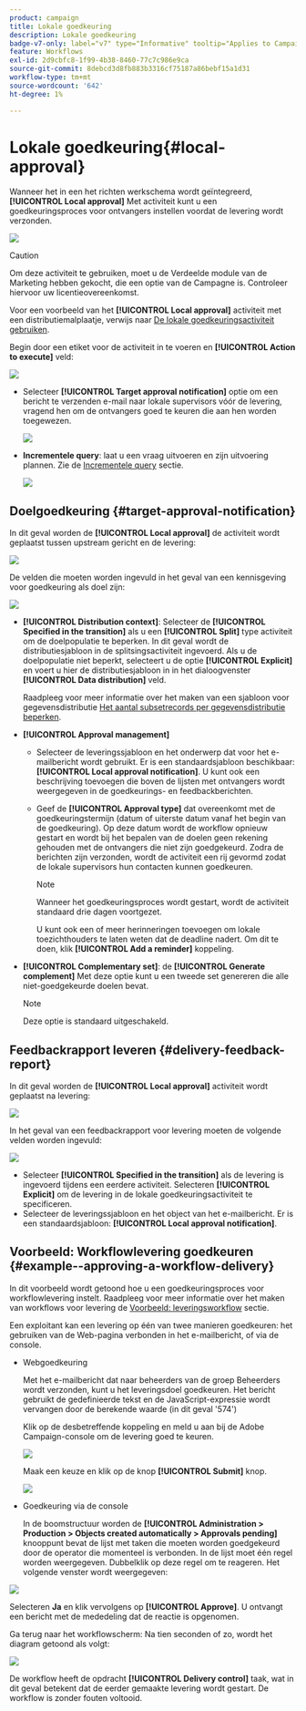 ```yaml
---
product: campaign
title: Lokale goedkeuring
description: Lokale goedkeuring
badge-v7-only: label="v7" type="Informative" tooltip="Applies to Campaign Classic v7 only"
feature: Workflows
exl-id: 2d9cbfc8-1f99-4b38-8460-77c7c986e9ca
source-git-commit: 8debcd3d8fb883b3316cf75187a86bebf15a1d31
workflow-type: tm+mt
source-wordcount: '642'
ht-degree: 1%

---
```


# Lokale goedkeuring{#local-approval}



Wanneer het in een het richten werkschema wordt geïntegreerd, **[!UICONTROL Local approval]** Met activiteit kunt u een goedkeuringsproces voor ontvangers instellen voordat de levering wordt verzonden.

![](assets/local_validation_0.png)

>[!CAUTION]
>
>Om deze activiteit te gebruiken, moet u de Verdeelde module van de Marketing hebben gekocht, die een optie van de Campagne is. Controleer hiervoor uw licentieovereenkomst.

Voor een voorbeeld van het **[!UICONTROL Local approval]** activiteit met een distributiemalplaatje, verwijs naar [De lokale goedkeuringsactiviteit gebruiken](using-the-local-approval-activity.md).

Begin door een etiket voor de activiteit in te voeren en **[!UICONTROL Action to execute]** veld:

![](assets/local_validation_1.png)

* Selecteer **[!UICONTROL Target approval notification]** optie om een bericht te verzenden e-mail naar lokale supervisors vóór de levering, vragend hen om de ontvangers goed te keuren die aan hen worden toegewezen.

   ![](assets/local_validation_intro_2.png)

* **Incrementele query**: laat u een vraag uitvoeren en zijn uitvoering plannen. Zie de [Incrementele query](incremental-query.md) sectie.

   ![](assets/local_validation_intro_3.png)

## Doelgoedkeuring {#target-approval-notification}

In dit geval worden de **[!UICONTROL Local approval]** de activiteit wordt geplaatst tussen upstream gericht en de levering:

![](assets/local_validation_2.png)

De velden die moeten worden ingevuld in het geval van een kennisgeving voor goedkeuring als doel zijn:

![](assets/local_validation_3.png)

* **[!UICONTROL Distribution context]**: Selecteer de **[!UICONTROL Specified in the transition]** als u een **[!UICONTROL Split]** type activiteit om de doelpopulatie te beperken. In dit geval wordt de distributiesjabloon in de splitsingsactiviteit ingevoerd. Als u de doelpopulatie niet beperkt, selecteert u de optie **[!UICONTROL Explicit]** en voert u hier de distributiesjabloon in in het dialoogvenster **[!UICONTROL Data distribution]** veld.

   Raadpleeg voor meer informatie over het maken van een sjabloon voor gegevensdistributie [Het aantal subsetrecords per gegevensdistributie beperken](split.md#limiting-the-number-of-subset-records-per-data-distribution).

* **[!UICONTROL Approval management]**

   * Selecteer de leveringssjabloon en het onderwerp dat voor het e-mailbericht wordt gebruikt. Er is een standaardsjabloon beschikbaar: **[!UICONTROL Local approval notification]**. U kunt ook een beschrijving toevoegen die boven de lijsten met ontvangers wordt weergegeven in de goedkeurings- en feedbackberichten.
   * Geef de **[!UICONTROL Approval type]** dat overeenkomt met de goedkeuringstermijn (datum of uiterste datum vanaf het begin van de goedkeuring). Op deze datum wordt de workflow opnieuw gestart en wordt bij het bepalen van de doelen geen rekening gehouden met de ontvangers die niet zijn goedgekeurd. Zodra de berichten zijn verzonden, wordt de activiteit een rij gevormd zodat de lokale supervisors hun contacten kunnen goedkeuren.

      >[!NOTE]
      >
      >Wanneer het goedkeuringsproces wordt gestart, wordt de activiteit standaard drie dagen voortgezet.

      U kunt ook een of meer herinneringen toevoegen om lokale toezichthouders te laten weten dat de deadline nadert. Om dit te doen, klik **[!UICONTROL Add a reminder]** koppeling.

* **[!UICONTROL Complementary set]**: de **[!UICONTROL Generate complement]** Met deze optie kunt u een tweede set genereren die alle niet-goedgekeurde doelen bevat.

   >[!NOTE]
   >
   >Deze optie is standaard uitgeschakeld.

## Feedbackrapport leveren {#delivery-feedback-report}

In dit geval worden de **[!UICONTROL Local approval]** activiteit wordt geplaatst na levering:

![](assets/local_validation_4.png)

In het geval van een feedbackrapport voor levering moeten de volgende velden worden ingevuld:

![](assets/local_validation_workflow_4.png)

* Selecteer **[!UICONTROL Specified in the transition]** als de levering is ingevoerd tijdens een eerdere activiteit. Selecteren **[!UICONTROL Explicit]** om de levering in de lokale goedkeuringsactiviteit te specificeren.
* Selecteer de leveringssjabloon en het object van het e-mailbericht. Er is een standaardsjabloon: **[!UICONTROL Local approval notification]**.

## Voorbeeld: Workflowlevering goedkeuren {#example--approving-a-workflow-delivery}

In dit voorbeeld wordt getoond hoe u een goedkeuringsproces voor workflowlevering instelt. Raadpleeg voor meer informatie over het maken van workflows voor levering de [Voorbeeld: leveringsworkflow](delivery.md#example--delivery-workflow) sectie.

Een exploitant kan een levering op één van twee manieren goedkeuren: het gebruiken van de Web-pagina verbonden in het e-mailbericht, of via de console.

* Webgoedkeuring

   Met het e-mailbericht dat naar beheerders van de groep Beheerders wordt verzonden, kunt u het leveringsdoel goedkeuren. Het bericht gebruikt de gedefinieerde tekst en de JavaScript-expressie wordt vervangen door de berekende waarde (in dit geval &#39;574&#39;)

   Klik op de desbetreffende koppeling en meld u aan bij de Adobe Campaign-console om de levering goed te keuren.

   ![](assets/new-workflow-valid-webaccess.png)

   Maak een keuze en klik op de knop **[!UICONTROL Submit]** knop.

   ![](assets/new-workflow-valid-webaccess-confirm.png)

* Goedkeuring via de console

   In de boomstructuur worden de **[!UICONTROL Administration > Production > Objects created automatically > Approvals pending]** knooppunt bevat de lijst met taken die moeten worden goedgekeurd door de operator die momenteel is verbonden. In de lijst moet één regel worden weergegeven. Dubbelklik op deze regel om te reageren. Het volgende venster wordt weergegeven:

![](assets/new-workflow-7.png)

Selecteren **Ja** en klik vervolgens op **[!UICONTROL Approve]**. U ontvangt een bericht met de mededeling dat de reactie is opgenomen.

Ga terug naar het workflowscherm: Na tien seconden of zo, wordt het diagram getoond als volgt:

![](assets/new-workflow-8.png)

De workflow heeft de opdracht **[!UICONTROL Delivery control]** taak, wat in dit geval betekent dat de eerder gemaakte levering wordt gestart. De workflow is zonder fouten voltooid.
